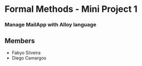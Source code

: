 # Formal Methods - Mini Project 1
### Manage MailApp with Alloy language

Members
----------------
- Fabyo Silveira
- Diego Camargos
